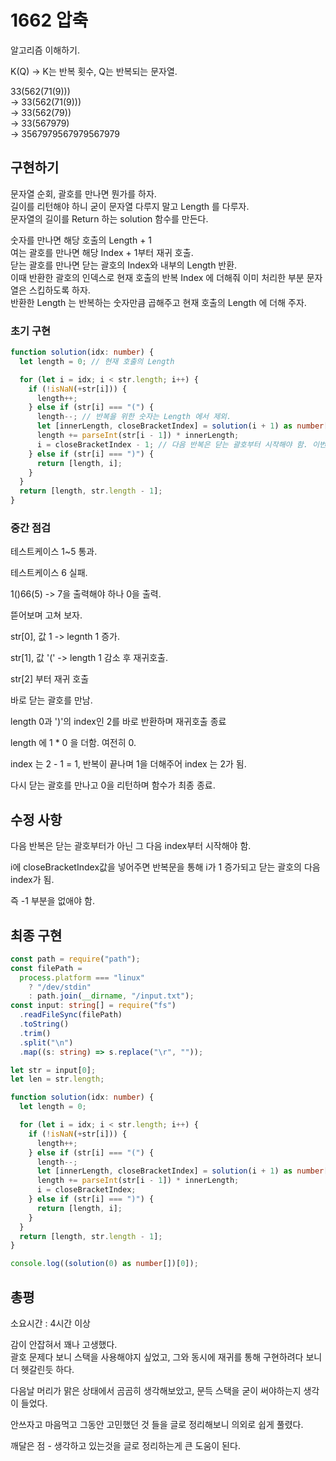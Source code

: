 # 1662 압축

알고리즘 이해하기.

K(Q) -> K는 반복 횟수, Q는 반복되는 문자열.

33(562(71(9)))  
-> 33(562(71(9)))  
-> 33(562(79))  
-> 33(567979)  
-> 3567979567979567979

## 구현하기

문자열 순회, 괄호를 만나면 뭔가를 하자.  
길이를 리턴해야 하니 굳이 문자열 다루지 말고 Length 를 다루자.  
문자열의 길이를 Return 하는 solution 함수를 만든다.

숫자를 만나면 해당 호출의 Length + 1  
여는 괄호를 만나면 해당 Index + 1부터 재귀 호출.  
닫는 괄호를 만나면 닫는 괄호의 Index와 내부의 Length 반환.  
이때 반환한 괄호의 인덱스로 현재 호출의 반복 Index 에 더해줘 이미 처리한 부분 문자열은 스킵하도록 하자.  
반환한 Length 는 반복하는 숫자만큼 곱해주고 현재 호출의 Length 에 더해 주자.

### 초기 구현

```typescript
function solution(idx: number) {
  let length = 0; // 현재 호출의 Length

  for (let i = idx; i < str.length; i++) {
    if (!isNaN(+str[i])) {
      length++;
    } else if (str[i] === "(") {
      length--; // 반복을 위한 숫자는 Length 에서 제외.
      let [innerLength, closeBracketIndex] = solution(i + 1) as number[];
      length += parseInt(str[i - 1]) * innerLength;
      i = closeBracketIndex - 1; // 다음 반복은 닫는 괄호부터 시작해야 함. 이번 반복 끝나고 1을 더해 줄 예정이니 1을 미리 빼줌.
    } else if (str[i] === ")") {
      return [length, i];
    }
  }
  return [length, str.length - 1];
}
```

### 중간 점검

테스트케이스 1~5 통과.

테스트케이스 6 실패.

1()66(5) -> 7을 출력해야 하나 0을 출력.

뜯어보며 고쳐 보자.

str[0], 값 1 -> legnth 1 증가.

str[1], 값 '(' -> length 1 감소 후 재귀호출.

str[2] 부터 재귀 호출

바로 닫는 괄호를 만남.

length 0과 ')'의 index인 2를 바로 반환하며 재귀호출 종료

length 에 1 \* 0 을 더함. 여전히 0.

index 는 2 - 1 = 1, 반복이 끝나며 1을 더해주어 index 는 2가 됨.

다시 닫는 괄호를 만나고 0을 리턴하며 함수가 최종 종료.

## 수정 사항

다음 반복은 닫는 괄호부터가 아닌 그 다음 index부터 시작해야 함.

i에 closeBracketIndex값을 넣어주면 반복문을 통해 i가 1 증가되고 닫는 괄호의 다음 index가 됨.

즉 -1 부분을 없애야 함.

## 최종 구현

```typescript
const path = require("path");
const filePath =
  process.platform === "linux"
    ? "/dev/stdin"
    : path.join(__dirname, "/input.txt");
const input: string[] = require("fs")
  .readFileSync(filePath)
  .toString()
  .trim()
  .split("\n")
  .map((s: string) => s.replace("\r", ""));

let str = input[0];
let len = str.length;

function solution(idx: number) {
  let length = 0;

  for (let i = idx; i < str.length; i++) {
    if (!isNaN(+str[i])) {
      length++;
    } else if (str[i] === "(") {
      length--;
      let [innerLength, closeBracketIndex] = solution(i + 1) as number[];
      length += parseInt(str[i - 1]) * innerLength;
      i = closeBracketIndex;
    } else if (str[i] === ")") {
      return [length, i];
    }
  }
  return [length, str.length - 1];
}

console.log((solution(0) as number[])[0]);
```

## 총평

소요시간 : 4시간 이상

감이 안잡혀서 꽤나 고생했다.  
괄호 문제다 보니 스택을 사용해야지 싶었고, 그와 동시에 재귀를 통해 구현하려다 보니 더 헷갈린듯 하다.

다음날 머리가 맑은 상태에서 곰곰히 생각해보았고, 문득 스택을 굳이 써야하는지 생각이 들었다.

안쓰자고 마음먹고 그동안 고민했던 것 들을 글로 정리해보니 의외로 쉽게 풀렸다.

깨달은 점 - 생각하고 있는것을 글로 정리하는게 큰 도움이 된다.
